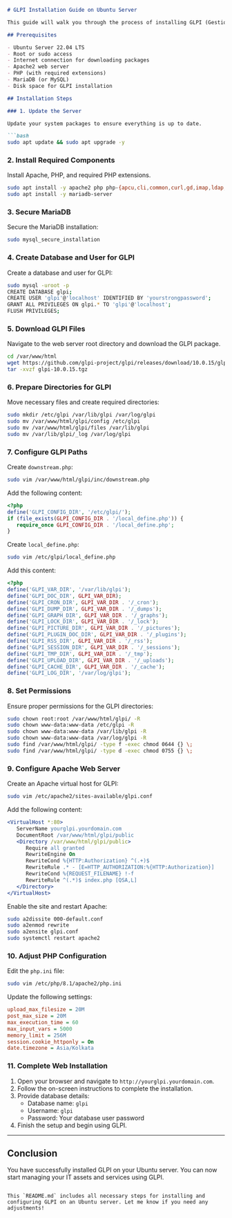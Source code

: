 
```markdown
# GLPI Installation Guide on Ubuntu Server

This guide will walk you through the process of installing GLPI (Gestionnaire Libre de Parc Informatique) on an Ubuntu Server.

## Prerequisites

- Ubuntu Server 22.04 LTS
- Root or sudo access
- Internet connection for downloading packages
- Apache2 web server
- PHP (with required extensions)
- MariaDB (or MySQL)
- Disk space for GLPI installation

## Installation Steps

### 1. Update the Server

Update your system packages to ensure everything is up to date.

```bash
sudo apt update && sudo apt upgrade -y
```

### 2. Install Required Components

Install Apache, PHP, and required PHP extensions.

```bash
sudo apt install -y apache2 php php-{apcu,cli,common,curl,gd,imap,ldap,mysql,xmlrpc,xml,mbstring,bcmath,intl,zip,redis,bz2} libapache2-mod-php php-soap php-cas
sudo apt install -y mariadb-server
```

### 3. Secure MariaDB

Secure the MariaDB installation:

```bash
sudo mysql_secure_installation
```

### 4. Create Database and User for GLPI

Create a database and user for GLPI:

```bash
sudo mysql -uroot -p
CREATE DATABASE glpi;
CREATE USER 'glpi'@'localhost' IDENTIFIED BY 'yourstrongpassword';
GRANT ALL PRIVILEGES ON glpi.* TO 'glpi'@'localhost';
FLUSH PRIVILEGES;
```

### 5. Download GLPI Files

Navigate to the web server root directory and download the GLPI package.

```bash
cd /var/www/html
wget https://github.com/glpi-project/glpi/releases/download/10.0.15/glpi-10.0.15.tgz
tar -xvzf glpi-10.0.15.tgz
```

### 6. Prepare Directories for GLPI

Move necessary files and create required directories:

```bash
sudo mkdir /etc/glpi /var/lib/glpi /var/log/glpi
sudo mv /var/www/html/glpi/config /etc/glpi
sudo mv /var/www/html/glpi/files /var/lib/glpi
sudo mv /var/lib/glpi/_log /var/log/glpi
```

### 7. Configure GLPI Paths

Create `downstream.php`:

```bash
sudo vim /var/www/html/glpi/inc/downstream.php
```

Add the following content:

```php
<?php
define('GLPI_CONFIG_DIR', '/etc/glpi/');
if (file_exists(GLPI_CONFIG_DIR . '/local_define.php')) {
   require_once GLPI_CONFIG_DIR . '/local_define.php';
}
```

Create `local_define.php`:

```bash
sudo vim /etc/glpi/local_define.php
```

Add this content:

```php
<?php
define('GLPI_VAR_DIR', '/var/lib/glpi');
define('GLPI_DOC_DIR', GLPI_VAR_DIR);
define('GLPI_CRON_DIR', GLPI_VAR_DIR . '/_cron');
define('GLPI_DUMP_DIR', GLPI_VAR_DIR . '/_dumps');
define('GLPI_GRAPH_DIR', GLPI_VAR_DIR . '/_graphs');
define('GLPI_LOCK_DIR', GLPI_VAR_DIR . '/_lock');
define('GLPI_PICTURE_DIR', GLPI_VAR_DIR . '/_pictures');
define('GLPI_PLUGIN_DOC_DIR', GLPI_VAR_DIR . '/_plugins');
define('GLPI_RSS_DIR', GLPI_VAR_DIR . '/_rss');
define('GLPI_SESSION_DIR', GLPI_VAR_DIR . '/_sessions');
define('GLPI_TMP_DIR', GLPI_VAR_DIR . '/_tmp');
define('GLPI_UPLOAD_DIR', GLPI_VAR_DIR . '/_uploads');
define('GLPI_CACHE_DIR', GLPI_VAR_DIR . '/_cache');
define('GLPI_LOG_DIR', '/var/log/glpi');
```

### 8. Set Permissions

Ensure proper permissions for the GLPI directories:

```bash
sudo chown root:root /var/www/html/glpi/ -R
sudo chown www-data:www-data /etc/glpi -R
sudo chown www-data:www-data /var/lib/glpi -R
sudo chown www-data:www-data /var/log/glpi -R
sudo find /var/www/html/glpi/ -type f -exec chmod 0644 {} \;
sudo find /var/www/html/glpi/ -type d -exec chmod 0755 {} \;
```

### 9. Configure Apache Web Server

Create an Apache virtual host for GLPI:

```bash
sudo vim /etc/apache2/sites-available/glpi.conf
```

Add the following content:

```apache
<VirtualHost *:80>
   ServerName yourglpi.yourdomain.com
   DocumentRoot /var/www/html/glpi/public
   <Directory /var/www/html/glpi/public>
      Require all granted
      RewriteEngine On
      RewriteCond %{HTTP:Authorization} ^(.+)$
      RewriteRule .* - [E=HTTP_AUTHORIZATION:%{HTTP:Authorization}]
      RewriteCond %{REQUEST_FILENAME} !-f
      RewriteRule ^(.*)$ index.php [QSA,L]
   </Directory>
</VirtualHost>
```

Enable the site and restart Apache:

```bash
sudo a2dissite 000-default.conf
sudo a2enmod rewrite
sudo a2ensite glpi.conf
sudo systemctl restart apache2
```

### 10. Adjust PHP Configuration

Edit the `php.ini` file:

```bash
sudo vim /etc/php/8.1/apache2/php.ini
```

Update the following settings:

```ini
upload_max_filesize = 20M
post_max_size = 20M
max_execution_time = 60
max_input_vars = 5000
memory_limit = 256M
session.cookie_httponly = On
date.timezone = Asia/Kolkata
```

### 11. Complete Web Installation

1. Open your browser and navigate to `http://yourglpi.yourdomain.com`.
2. Follow the on-screen instructions to complete the installation.
3. Provide database details:
   - Database name: `glpi`
   - Username: `glpi`
   - Password: Your database user password
4. Finish the setup and begin using GLPI.

---

## Conclusion

You have successfully installed GLPI on your Ubuntu server. You can now start managing your IT assets and services using GLPI.
```

This `README.md` includes all necessary steps for installing and configuring GLPI on an Ubuntu server. Let me know if you need any adjustments!
